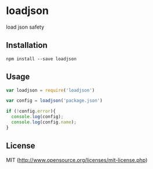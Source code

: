 # loadjson

load json safety

## Installation

`npm install --save loadjson`

## Usage

``` javascript
var loadjson = require('loadjson')

var config = loadjson('package.json')

if (!config.error){
  console.log(config);
  console.log(config.name);
}

```

## License

MIT (http://www.opensource.org/licenses/mit-license.php)